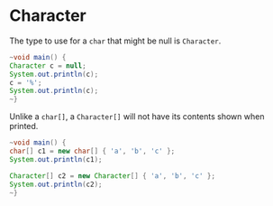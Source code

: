 # Character

The type to use for a `char` that might be null is `Character`.

```java
~void main() {
Character c = null;
System.out.println(c);
c = '%';
System.out.println(c);
~}
```

Unlike a `char[]`, a `Character[]` will not have its contents
shown when printed.

```java
~void main() {
char[] c1 = new char[] { 'a', 'b', 'c' };
System.out.println(c1);

Character[] c2 = new Character[] { 'a', 'b', 'c' };
System.out.println(c2);
~}
```